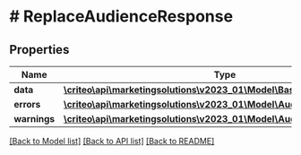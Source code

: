 # # ReplaceAudienceResponse

## Properties

Name | Type | Description | Notes
------------ | ------------- | ------------- | -------------
**data** | [**\criteo\api\marketingsolutions\v2023_01\Model\BasicAudienceDefinition**](BasicAudienceDefinition.md) |  |
**errors** | [**\criteo\api\marketingsolutions\v2023_01\Model\AudienceError[]**](AudienceError.md) |  |
**warnings** | [**\criteo\api\marketingsolutions\v2023_01\Model\AudienceWarning[]**](AudienceWarning.md) |  |

[[Back to Model list]](../../README.md#models) [[Back to API list]](../../README.md#endpoints) [[Back to README]](../../README.md)
